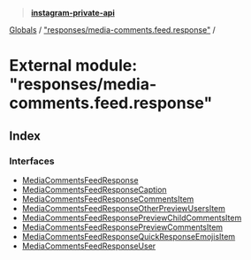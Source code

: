 > **[instagram-private-api](../README.md)**

[Globals](../globals.md) / ["responses/media-comments.feed.response"](_responses_media_comments_feed_response_.md) /

# External module: "responses/media-comments.feed.response"

## Index

### Interfaces

* [MediaCommentsFeedResponse](../interfaces/_responses_media_comments_feed_response_.mediacommentsfeedresponse.md)
* [MediaCommentsFeedResponseCaption](../interfaces/_responses_media_comments_feed_response_.mediacommentsfeedresponsecaption.md)
* [MediaCommentsFeedResponseCommentsItem](../interfaces/_responses_media_comments_feed_response_.mediacommentsfeedresponsecommentsitem.md)
* [MediaCommentsFeedResponseOtherPreviewUsersItem](../interfaces/_responses_media_comments_feed_response_.mediacommentsfeedresponseotherpreviewusersitem.md)
* [MediaCommentsFeedResponsePreviewChildCommentsItem](../interfaces/_responses_media_comments_feed_response_.mediacommentsfeedresponsepreviewchildcommentsitem.md)
* [MediaCommentsFeedResponsePreviewCommentsItem](../interfaces/_responses_media_comments_feed_response_.mediacommentsfeedresponsepreviewcommentsitem.md)
* [MediaCommentsFeedResponseQuickResponseEmojisItem](../interfaces/_responses_media_comments_feed_response_.mediacommentsfeedresponsequickresponseemojisitem.md)
* [MediaCommentsFeedResponseUser](../interfaces/_responses_media_comments_feed_response_.mediacommentsfeedresponseuser.md)